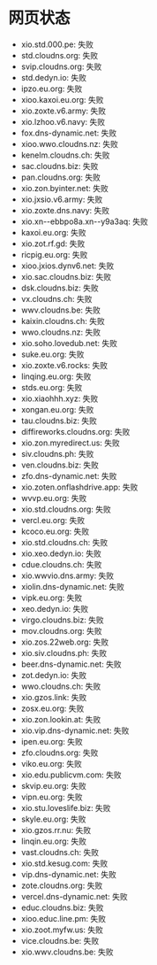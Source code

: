 # 网页状态
- xio.std.000.pe: 失败
- std.cloudns.org: 失败
- svip.cloudns.org: 失败
- std.dedyn.io: 失败
- ipzo.eu.org: 失败
- xioo.kaxoi.eu.org: 失败
- xio.zoxte.v6.army: 失败
- xio.lzhoo.v6.navy: 失败
- fox.dns-dynamic.net: 失败
- xioo.wwo.cloudns.nz: 失败
- kenelm.cloudns.ch: 失败
- sac.cloudns.biz: 失败
- pan.cloudns.org: 失败
- xio.zon.byinter.net: 失败
- xio.jxsio.v6.army: 失败
- xio.zoxte.dns.navy: 失败
- xio.xn--ebbpo8a.xn--y9a3aq: 失败
- kaxoi.eu.org: 失败
- xio.zot.rf.gd: 失败
- ricpig.eu.org: 失败
- xioo.jxios.dynv6.net: 失败
- xio.sac.cloudns.biz: 失败
- dsk.cloudns.biz: 失败
- vx.cloudns.ch: 失败
- wwv.cloudns.be: 失败
- kaixin.cloudns.ch: 失败
- wwo.cloudns.nz: 失败
- xio.soho.lovedub.net: 失败
- suke.eu.org: 失败
- xio.zoxte.v6.rocks: 失败
- linqing.eu.org: 失败
- stds.eu.org: 失败
- xio.xiaohhh.xyz: 失败
- xongan.eu.org: 失败
- tau.cloudns.biz: 失败
- diffireworks.cloudns.org: 失败
- xio.zon.myredirect.us: 失败
- siv.cloudns.ph: 失败
- ven.cloudns.biz: 失败
- zfo.dns-dynamic.net: 失败
- xio.zoten.onflashdrive.app: 失败
- wvvp.eu.org: 失败
- xio.std.cloudns.org: 失败
- vercl.eu.org: 失败
- kcoco.eu.org: 失败
- xio.std.cloudns.ch: 失败
- xio.xeo.dedyn.io: 失败
- cdue.cloudns.ch: 失败
- xio.wwvio.dns.army: 失败
- xiolin.dns-dynamic.net: 失败
- vipk.eu.org: 失败
- xeo.dedyn.io: 失败
- virgo.cloudns.biz: 失败
- mov.cloudns.org: 失败
- xio.zos.22web.org: 失败
- xio.siv.cloudns.ph: 失败
- beer.dns-dynamic.net: 失败
- zot.dedyn.io: 失败
- wwo.cloudns.ch: 失败
- xio.gzos.link: 失败
- zosx.eu.org: 失败
- xio.zon.lookin.at: 失败
- xio.vip.dns-dynamic.net: 失败
- ipen.eu.org: 失败
- zfo.cloudns.org: 失败
- viko.eu.org: 失败
- xio.edu.publicvm.com: 失败
- skvip.eu.org: 失败
- vipn.eu.org: 失败
- xio.stu.loveslife.biz: 失败
- skyle.eu.org: 失败
- xio.gzos.rr.nu: 失败
- linqin.eu.org: 失败
- vast.cloudns.ch: 失败
- xio.std.kesug.com: 失败
- vip.dns-dynamic.net: 失败
- zote.cloudns.org: 失败
- vercel.dns-dynamic.net: 失败
- educ.cloudns.biz: 失败
- xioo.educ.line.pm: 失败
- xio.zoot.myfw.us: 失败
- vice.cloudns.be: 失败
- xio.wwv.cloudns.be: 失败
